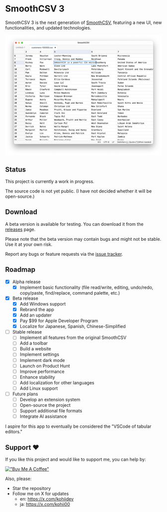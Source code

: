 # SmoothCSV 3

SmoothCSV 3 is the next generation of [SmoothCSV](https://github.com/kohii/smoothcsv), featuring a new UI, new functionalities, and updated technologies.

![](./screenshots/top.png)

## Status

This project is currently a work in progress.

The source code is not yet public.
(I have not decided whether it will be open-source.)

## Download

A beta version is available for testing.
You can download it from the [releases](https://github.com/kohii/smoothcsv3/releases) page.

Please note that the beta version may contain bugs and might not be stable. Use it at your own risk.

Report any bugs or feature requests via the [issue tracker](https://github.com/kohii/smoothcsv3/issues).

## Roadmap

- [x] Alpha release
  - [x] Implement basic functionality (file read/write, editing, undo/redo, copy/paste, find/replace, command palette, etc.)
- [x] Beta release
  - [x] Add Windows support
  - [x] Rebrand the app
  - [x] Add an updater
  - [x] Pay $99 for Apple Developer Program
  - [x] Localize for Japanese, Spanish, Chinese-Simplified
- [ ] Stable release
  - [ ] Implement all features from the original SmoothCSV
  - [ ] Add a toolbar
  - [ ] Build a website
  - [ ] Implement settings
  - [ ] Implement dark mode
  - [ ] Launch on Product Hunt
  - [ ] Improve performance
  - [ ] Enhance stability
  - [ ] Add localization for other languages
  - [ ] Add Linux support
- [ ] Future plans
  - [ ] Develop an extension system
  - [ ] Open-source the project
  - [ ] Support additional file formats
  - [ ] Integrate AI assistance

I aspire for this app to eventually be considered the "VSCode of tabular editors."

## Support ❤️

If you like this project and would like to support me, you can help by:

[!["Buy Me A Coffee"](https://www.buymeacoffee.com/assets/img/custom_images/orange_img.png)](https://www.buymeacoffee.com/kohii)

Also, please:

- Star the repository
- Follow me on X for updates
  - en: https://x.com/kohiidev
  - ja: https://x.com/kohii00